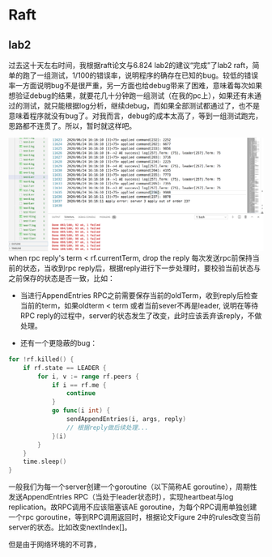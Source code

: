 # Raft

## lab2

过去这十天左右时间，我根据raft论文与6.824 lab2的建议“完成”了lab2 raft，简单的跑了一组测试，1/100的错误率，说明程序的确存在已知的bug。较低的错误率一方面说明bug不是很严重，另一方面也给debug带来了困难，意味着每次如果想验证debug的结果，就要花几十分钟跑一组测试（在我的pc上），如果还有未通过的测试，就只能根据log分析，继续debug，而如果全部测试都通过了，也不是意味着程序就没有bug了。对我而言，debug的成本太高了，等到一组测试跑完，思路都不连贯了。所以，暂时就这样吧。

![lab2-err](/notes/img/lab2-err.png)
when rpc reply's term < rf.currentTerm, drop the reply
每次发送rpc前保持当前的状态，当收到rpc reply后，根据reply进行下一步处理时，要校验当前状态与之前保存的状态是否一致，比如：

- 当进行AppendEntries RPC之前需要保存当前的oldTerm，收到reply后检查当前的term，如果oldterm < term 或者当前sever不再是leader, 说明在等待RPC reply的过程中，server的状态发生了改变，此时应该丢弃该reply，不做处理。

- 还有一个更隐蔽的bug： 

``` Go
for !rf.killed() {
    if rf.state == LEADER {
        for i, v := range rf.peers {
            if i == rf.me {
                continue
            }
            go func(i int) {
                sendAppendEntries(i, args, reply)
                // 根据reply做后续处理...
            }(i)
        }
    }
    time.sleep()
}
```

一般我们为每一个server创建一个goroutine（以下简称AE goroutine），周期性发送AppendEntries RPC（当处于leader状态时），实现heartbeat与log replication。故RPC调用不应该阻塞该AE goroutine，为每个RPC调用单独创建一个rpc goroutine，等到RPC调用返回时，根据论文Figure 2中的rules改变当前server的状态。比如改变nextIndex[]。  

但是由于网络环境的不可靠，
